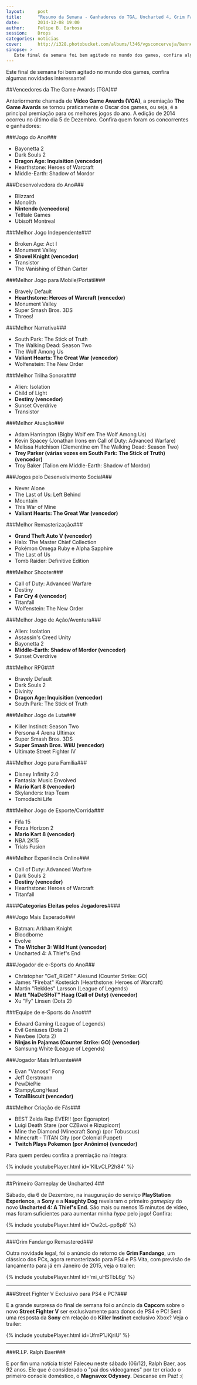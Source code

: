 ```yaml
---
layout:     post
title:      "Resumo da Semana - Ganhadores do TGA, Uncharted 4, Grim Fandango HD e mais.."
date:       2014-12-08 19:00
author:     Felipe B. Barbosa
session:    Drops
categories: noticias
cover:      http://i328.photobucket.com/albums/l346/vgscomcerveja/banner3_1_zpsplzx2idj.jpg
sinopse: >
   Este final de semana foi bem agitado no mundo dos games, confira algumas novidades interessante!
---
```

Este final de semana foi bem agitado no mundo dos games, confira algumas novidades interessante!

##Vencedores da The Game Awards (TGA)##

Anteriormente chamada de **Video Game Awards (VGA)**, a premiação **The Game Awards** se tornou praticamente o Oscar dos games, ou seja, é a principal premiação para os melhores jogos do ano. A edição de 2014 ocorreu no último dia 5 de Dezembro. Confira quem foram os concorrentes e ganhadores:

###Jogo do Ano###

- Bayonetta 2
- Dark Souls 2
- **Dragon Age: Inquisition (vencedor)**
- Hearthstone: Heroes of Warcraft
- Middle-Earth: Shadow of Mordor

###Desenvolvedora do Ano###

- Blizzard
- Monolith
- **Nintendo (vencedora)**
- Telltale Games
- Ubisoft Montreal

###Melhor Jogo Independente###

- Broken Age: Act I
- Monument Valley
- **Shovel Knight (vencedor)**
- Transistor
- The Vanishing of Ethan Carter

###Melhor Jogo para Mobile/Portátil###

- Bravely Default
- **Hearthstone: Heroes of Warcraft (vencedor)**
- Monument Valley
- Super Smash Bros. 3DS
- Threes!

###Melhor Narrativa###

- South Park: The Stick of Truth
- The Walking Dead: Season Two
- The Wolf Among Us
- **Valiant Hearts: The Great War (vencedor)**
- Wolfenstein: The New Order

###Melhor Trilha Sonora###

- Alien: Isolation
- Child of Light
- **Destiny (vencedor)**
- Sunset Overdrive
- Transistor

###Melhor Atuação###

- Adam Harrington (Bigby Wolf em The Wolf Among Us)
- Kevin Spacey (Jonathan Irons em Call of Duty: Advanced Warfare)
- Melissa Hutchison (Clementine em The Walking Dead: Season Two)
- **Trey Parker (várias vozes em South Park: The Stick of Truth) (vencedor)**
- Troy Baker (Talion em Middle-Earth: Shadow of Mordor)

###Jogos pelo Desenvolvimento Social###

- Never Alone
- The Last of Us: Left Behind
- Mountain
- This War of Mine
- **Valiant Hearts: The Great War (vencedor)**

###Melhor Remasterização###

- **Grand Theft Auto V (vencedor)**
- Halo: The Master Chief Collection
- Pokémon Omega Ruby e Alpha Sapphire
- The Last of Us
- Tomb Raider: Definitive Edition

###Melhor Shooter###

- Call of Duty: Advanced Warfare
- Destiny
- **Far Cry 4 (vencedor)**
- Titanfall
- Wolfenstein: The New Order

###Melhor Jogo de Ação/Aventura###

- Alien: Isolation
- Assassin's Creed Unity
- Bayonetta 2
- **Middle-Earth: Shadow of Mordor (vencedor)**
- Sunset Overdrive

###Melhor RPG###

- Bravely Default
- Dark Souls 2
- Divinity
- **Dragon Age: Inquisition (vencedor)**
- South Park: The Stick of Truth

###Melhor Jogo de Luta###

- Killer Instinct: Season Two
- Persona 4 Arena Ultimax
- Super Smash Bros. 3DS
- **Super Smash Bros. WiiU (vencedor)**
- Ultimate Street Fighter IV

###Melhor Jogo para Família###

- Disney Infinity 2.0
- Fantasia: Music Envolved
- **Mario Kart 8 (vencedor)**
- Skylanders: trap Team
- Tomodachi Life

###Melhor Jogo de Esporte/Corrida###

- Fifa 15
- Forza Horizon 2
- **Mario Kart 8 (vencedor)**
- NBA 2K15
- Trials Fusion

###Melhor Experiência Online###

- Call of Duty: Advanced Warfare
- Dark Souls 2
- **Destiny (vencedor)**
- Hearthstone: Heroes of Warcraft
- Titanfall

####**Categorias Eleitas pelos Jogadores**####

###Jogo Mais Esperado###

- Batman: Arkham Knight
- Bloodborne
- Evolve
- **The Witcher 3: Wild Hunt (vencedor)**
- Uncharted 4: A Thief's End

###Jogador de e-Sports do Ano###

- Christopher "GeT_RiGhT" Alesund (Counter Strike: GO)
- James "Firebat" Kostesich (Hearthstone: Heroes of Warcraft)
- Martin "Rekkles" Larsson (League of Legends)
- **Matt "NaDeSHoT" Haag (Call of Duty) (vencedor)**
- Xu "Fy" Linsen (Dota 2)

###Equipe de e-Sports do Ano###

- Edward Gaming (League of Legends)
- Evil Geniuses (Dota 2)
- Newbee (Dota 2)
- **Ninjas in Pajamas (Counter Strike: GO) (vencedor)**
- Samsung White (League of Legends)

###Jogador Mais Influente###

- Evan "Vanoss" Fong
- Jeff Gerstmann
- PewDiePie
- StampyLongHead
- **TotalBiscuit (vencedor)**

###Melhor Criação de Fãs###

- BEST Zelda Rap EVER!! (por Egoraptor)
- Luigi Death Stare (por CZBwoi e Rizupicorr)
- Mine the Diamond (Minecraft Song) (por Tobuscus)
- Minecraft - TITAN City (por Colonial Puppet)
- **Twitch Plays Pokemon (por Anônimo) (vencedor)**

Para quem perdeu confira a premiação na íntegra:

{% include youtubePlayer.html id='KlLvCLP2h84' %}

---

##Primeiro Gameplay de Uncharted 4##

Sábado, dia 6 de Dezembro, na inauguração do serviço **PlayStation Experience**, a **Sony** e a **Naughty Dog** revelaram o primeiro *gameplay* do novo **Uncharted 4: A Thief's End**. São mais ou menos 15 minutos de vídeo, mas foram suficientes para aumentar minha *hype* pelo jogo! Confira:

{% include youtubePlayer.html id='Ow2cL-pp6p8' %}

---

###Grim Fandango Remastered###

Outra novidade legal, foi o anúncio do retorno de **Grim Fandango**, um clássico dos PCs, agora remasterizado para PS4 e PS Vita, com previsão de lançamento para já em Janeiro de 2015, veja o trailer:

{% include youtubePlayer.html id='mi_uHSTbL6g' %}

---

###Street Fighter V Exclusivo para PS4 e PC?###

E a grande surpresa do final de semana foi o anúncio da **Capcom** sobre o novo **Street Fighter V** ser exclusivamente para donos de PS4 e PC! Será uma resposta da **Sony** em relação do **Killer Instinct** exclusivo Xbox? Veja o trailer:

{% include youtubePlayer.html id='JfmP1JKjriU' %}

---

###R.I.P. Ralph Baer###

E por fim uma notícia triste! Faleceu neste sábado (06/12), Ralph Baer, aos 92 anos. Ele que é considerado o "pai dos videogames" por ter criado o primeiro console doméstico, o **Magnavox Odyssey**. Descanse em Paz! :(
